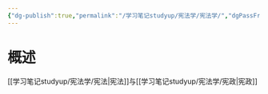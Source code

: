 ```yaml
---
{"dg-publish":true,"permalink":"/学习笔记studyup/宪法学/宪法学/","dgPassFrontmatter":true,"created":"2024-09-23T09:51:42.248+08:00","updated":"2024-10-11T18:11:14.805+08:00"}
---
```


# 概述
[[学习笔记studyup/宪法学/宪法\|宪法]]与[[学习笔记studyup/宪法学/宪政\|宪政]]
